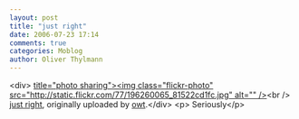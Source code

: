 ```yaml
---
layout: post
title: "just right"
date: 2006-07-23 17:14
comments: true
categories: Moblog
author: Oliver Thylmann
---
```



&lt;div&gt;	[ title=&quot;photo sharing&quot;&gt;&lt;img class=&quot;flickr-photo&quot; src=&quot;http://static.flickr.com/77/196260065_81522cd1fc.jpg&quot; alt=&quot;&quot; /&gt;](http://www.flickr.com/photos/oliver/196260065/)&lt;br /&gt;	[just right](http://www.flickr.com/photos/oliver/196260065/), originally uploaded by [owt](http://www.flickr.com/people/oliver/).&lt;/div&gt;				&lt;p&gt;	Seriously&lt;/p&gt;


